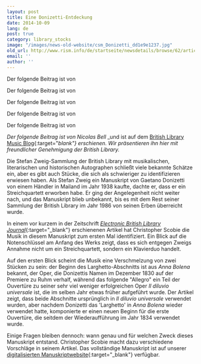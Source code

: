 ```yaml
---
layout: post
title: Eine Donizetti-Entdeckung
date: 2014-10-09
lang: de
post: true
category: library_stocks
image: "/images/news-old-website/csm_Donizetti_dd1e9e1237.jpg"
old_url: http://www.rism.info/de/startseite/newsdetails/browse/62/article/64/a-donizetti-discovery.html
email: ''
author: ''
---
```


Der folgende Beitrag ist von

Der folgende Beitrag ist von

Der folgende Beitrag ist von

Der folgende Beitrag ist von

Der folgende Beitrag ist von

_Der folgende Beitrag ist von Nicolas Bell_ _und ist auf dem [British Library Music Blog](http://britishlibrary.typepad.co.uk/music/2014/09/a-donizetti-discovery.html#){:target="_blank"}_ _erschienen._ _Wir präsentieren ihn hier mit freundlicher Genehmigung der British Library._


Die Stefan Zweig-Sammlung der British Library mit musikalischen, literarischen und historischen Autographen schließt viele bekannte Schätze ein, aber es gibt auch Stücke, die sich als schwieriger zu identifizieren erwiesen haben. Als Stefan Zweig ein Manuskript von Gaetano Donizetti von einem Händler in Mailand im Jahr 1938 kaufte, dachte er, dass er ein Streichquartett erworben habe. Er ging der Angelegenheit nicht weiter nach, und das Manuskript blieb unbekannt, bis es mit dem Rest seiner Sammlung der British Library im Jahr 1986 von seinen Erben überreicht wurde.

In einem vor kurzem in der Zeitschrift [_Electronic British Library Journal_](http://www.bl.uk/eblj/2014articles/article12.html){:target="_blank"} erschienenen Artikel hat Christopher Scobie die Musik in diesem Manuskript zum ersten Mal identifiziert. Ein Blick auf die Notenschlüssel am Anfang des Werks zeigt, dass es sich entgegen Zweigs Annahme nicht um ein Streichquartett, sondern ein Klavierduo handelt.

Auf den ersten Blick scheint die Musik eine Verschmelzung von zwei Stücken zu sein: der Beginn des Larghetto-Abschnitts ist aus _Anna Bolena_ bekannt, der Oper, die Donizettis Namen im Dezember 1830 auf der Premiere zu Ruhm verhalf, während das folgende "Allegro" ein Teil der Ouvertüre zu seiner sehr viel weniger erfolgreichen Oper _Il diluvio universale_ ist, die im selben Jahr etwas früher aufgeführt wurde. Der Artikel zeigt, dass beide Abschnitte ursprünglich in _Il diluvio universale_ verwendet wurden, aber nachdem Donizetti das 'Larghetto' in _Anna Bolena_ wieder verwendet hatte, komponierte er einen neuen Beginn für die erste Ouvertüre, die seitdem der Wiederaufführung im Jahr 1834 verwendet wurde.

Einige Fragen bleiben dennoch: wann genau und für welchen Zweck dieses Manuskript entstand. Christopher Scobie macht dazu verschiedene Vorschläge in seinem Artikel. Das vollständige Manuskript ist auf unserer [digitalisierten Manuskriptwebsite](http://www.bl.uk/manuscripts/FullDisplay.aspx?index=0&ref=Zweig_MS_33){:target="_blank"} verfügbar.


